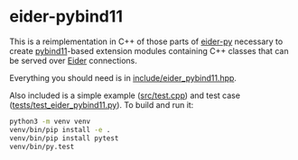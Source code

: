 # eider-pybind11

This is a reimplementation in C++ of those parts of
[eider-py](https://github.com/eider-rpc/eider-py) necessary to create
[pybind11](https://github.com/pybind/pybind11)-based extension modules
containing C++ classes that can be served over
[Eider](http://eider.readthedocs.io/) connections.

Everything you should need is in
[include/eider_pybind11.hpp](include/eider_pybind11.hpp).

Also included is a simple example ([src/test.cpp](src/test.cpp)) and test case
([tests/test_eider_pybind11.py](tests/test_eider_pybind11.py)).  To build and
run it:

```sh
python3 -m venv venv
venv/bin/pip install -e .
venv/bin/pip install pytest
venv/bin/py.test
```
